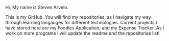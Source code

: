 Hi, My name is Steven Arvelo.

This is my GitHub. You will find my repositories, as I navigate my way through learning langauges for different technologies. Current projects I have stored here are my Foodies Application, and my Expense Tracker. As I work on more programs I will update the readme and the repositories list!
